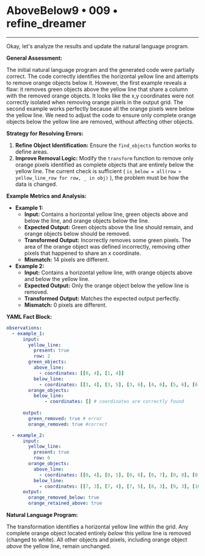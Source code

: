 # AboveBelow9 • 009 • refine_dreamer

---
Okay, let's analyze the results and update the natural language program.

**General Assessment:**

The initial natural language program and the generated code were partially correct. The code correctly identifies the horizontal yellow line and attempts to remove orange objects below it. However, the first example reveals a flaw: it removes green objects above the yellow line that share a column with the removed orange objects. It looks like the x,y coordinates were not correctly isolated when removing orange pixels in the output grid. The second example works perfectly because all the orange pixels were below the yellow line. We need to adjust the code to ensure only complete orange objects below the yellow line are removed, without affecting other objects.

**Strategy for Resolving Errors:**

1.  **Refine Object Identification:** Ensure the `find_objects` function works to define areas.
2.  **Improve Removal Logic:** Modify the `transform` function to remove only orange pixels identified as complete objects that are entirely below the yellow line. The current check is sufficient ( `is_below = all(row > yellow_line_row for row, _ in obj)` ), the problem must be how the data is changed.

**Example Metrics and Analysis:**

*   **Example 1:**
    *   **Input:** Contains a horizontal yellow line, green objects above and below the line, and orange objects below the line.
    *   **Expected Output:** Green objects above the line should remain, and orange objects below should be removed.
    *   **Transformed Output:** Incorrectly removes some green pixels. The area of the orange object was defined incorrectly, removing other pixels that happened to share an x coordinate.
    *   **Mismatch:** 14 pixels are different.
*   **Example 2:**
    *   **Input:** Contains a horizontal yellow line, with orange objects above and below the yellow line.
    *   **Expected Output:** Only the orange object below the yellow line is removed.
    *   **Transformed Output:** Matches the expected output perfectly.
    *   **Mismatch:** 0 pixels are different.

**YAML Fact Block:**

```yaml
observations:
  - example_1:
      input:
        yellow_line:
          present: true
          row: 2
        green_objects:
          above_line:
            - coordinates: [[0, 4], [1, 4]]
          below_line:
            - coordinates: [[3, 4], [3, 5], [3, 6], [4, 6], [5, 6], [6, 5], [6, 6], [7, 5], [8, 4], [8, 5], [8, 6], [8,7]]
        orange_objects:
          below_line:
              - coordinates: [] # coordinates are correctly found
        
      output:
        green_removed: true # error
        orange_removed: true #correct

  - example_2:
      input:
        yellow_line:
          present: true
          row: 6
        orange_objects:
          above_line:
            - coordinates: [[0, 4], [0, 5], [0, 6], [0, 7], [0, 8], [0, 9], [1, 2], [1, 3], [1, 4], [2, 2], [3, 2], [4, 2], [4, 3], [4, 4], [4, 5], [5, 5]]
          below_line:
            - coordinates: [[7, 3], [7, 4], [7, 5], [8, 3], [9, 3], [10, 3], [10, 4], [10, 5], [10, 6], [10, 7], [10, 8], [10, 9], [11, 9], [12, 6], [12, 7], [12, 8], [12, 9]]
      output:
        orange_removed_below: true
        orange_retained_above: true
```

**Natural Language Program:**

The transformation identifies a horizontal yellow line within the grid. Any complete orange object located entirely *below* this yellow line is removed (changed to white). All other objects and pixels, including orange object *above* the yellow line, remain unchanged.

